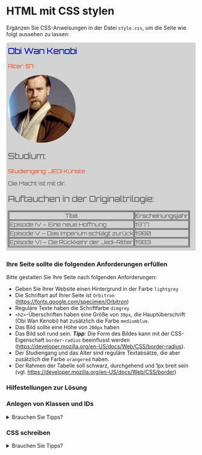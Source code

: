 # HTML mit CSS stylen

Ergänzen Sie CSS-Anweisungen in der Datei `style.css`, um die Seite wie folgt aussehen zu lassen:

![img.png](img/obi_wan_css.png)

### Ihre Seite sollte die folgenden Anforderungen erfüllen

Bitte gestalten Sie Ihre Seite nach folgenden Anforderungen:
- Geben Sie Ihrer Website einen Hintergrund in der Farbe `lightgrey`
- Die Schriftart auf Ihrer Seite ist `Orbitron` (https://fonts.google.com/specimen/Orbitron)
- Reguläre Texte haben die Schriftfarbe `dimgrey`
- `<h2>`-Überschriften haben eine Größe von `30px`, die Hauptüberschrift (Obi Wan Kenobi) hat zusätzlich die Farbe `mediumblue`.
- Das Bild sollte eine Höhe von `200px` haben
- Das Bild soll rund sein. ***Tipp***: Die Form des Bildes kann mit der CSS-Eigenschaft `border-radius` beeinflusst werden (https://developer.mozilla.org/en-US/docs/Web/CSS/border-radius).
- Der Studiengang und das Alter sind reguläre Textabsätze, die aber zusätzlich die Farbe `orangered` haben.
- Der Rahmen der Tabelle soll schwarz, durchgehend und 1px breit sein (vgl. https://developer.mozilla.org/en-US/docs/Web/CSS/border)

### Hilfestellungen zur Lösung

### Anlegen von Klassen und IDs
<details>
<summary>Brauchen Sie Tipps?</summary>
Vergeben Sie Klassen und IDs für Elemente, um diese individuell ansprechen zu können.

```html
    <h2 class="important"></h2> <!-- darf öfter auf einer Seite verwendet werden -->
    <h2 id="main-heading"></h2> <!-- nur einmal pro Seite erlaubt -->
```
</details>  

### CSS schreiben
<details>
<summary>Brauchen Sie Tipps?</summary>

Diese Anleitung ist nur eine Möglichkeit, wie man vorgehen kann.

1. Erstellen Sie einen Ordner `styles` auf der selben Ebene wie die Datei `index.html`
2. Erstellen Sie in diesem Ordner die Datei `styles.css`
3. Beginnen Sie mit Anweisungen die für die gesamte Seite gelten, z.B. der Schriftart. Wenn Sie die Schriftart für den `<body>` festlegen, dann wird diese automatisch auf alle Elemente innerhalb des `<body>` weitergegeben (**Cascading** Style Sheets)
4. Stylen Sie die Überschriften
4. Setzen sie die abschließend die Größe und Form des Profilbilds

</details>  
